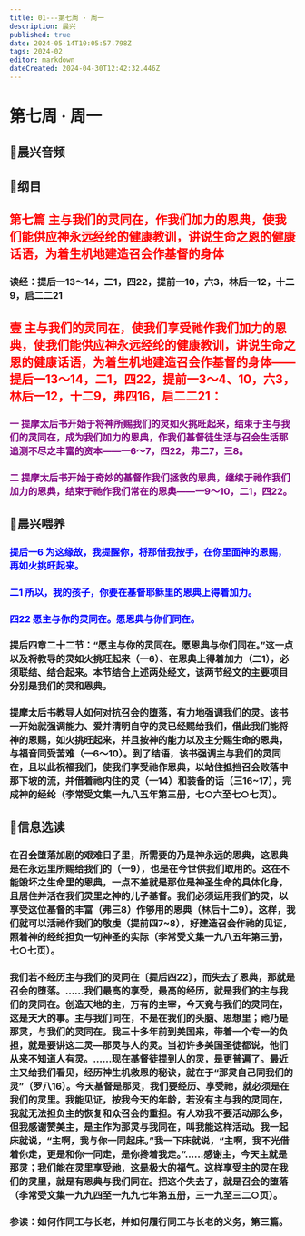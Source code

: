 ```yaml
---
title: 01---第七周 · 周一
description: 晨兴
published: true
date: 2024-05-14T10:05:57.798Z
tags: 2024-02
editor: markdown
dateCreated: 2024-04-30T12:42:32.446Z
---
```


# 第七周 · 周一
## 🎵晨兴音频

## 📖纲目

## <font color=red>第七篇   主与我们的灵同在，作我们加力的恩典，使我们能供应神永远经纶的健康教训，讲说生命之恩的健康话语，为着生机地建造召会作基督的身体</font>

### 读经：提后一13～14，二1，四22，提前一10，六3，林后一12，十二9，启二二21

## <font color=red>壹   主与我们的灵同在，使我们享受祂作我们加力的恩典，使我们能供应神永远经纶的健康教训，讲说生命之恩的健康话语，为着生机地建造召会作基督的身体——提后一13～14，二1，四22，提前一3～4、10，六3，林后一12，十二9，弗四16，启二二21：</font>

### <font color=purple>一   提摩太后书开始于将神所赐我们的灵如火挑旺起来，结束于主与我们的灵同在，成为我们加力的恩典，作我们基督徒生活与召会生活那追测不尽之丰富的资本——一6～7，四22，弗二7，三8。</font>

### <font color=purple>二   提摩太后书开始于奇妙的基督作我们拯救的恩典，继续于祂作我们加力的恩典，结束于祂作我们常在的恩典——一9～10，二1，四22。</font>

## 📖晨兴喂养

### <font color=blue>**提后一6**    **为这缘故，我提醒你，将那借我按手，在你里面神的恩赐，再如火挑旺起来。**</font>

### <font color=blue>**二1**    **所以，我的孩子，你要在基督耶稣里的恩典上得着加力。**</font>

### <font color=blue>**四22**    **愿主与你的灵同在。愿恩典与你们同在。**</font>

### 提后四章二十二节：“愿主与你的灵同在。愿恩典与你们同在。”这一点以及将教导的灵如火挑旺起来（一6）、在恩典上得着加力（二1），必须联结、结合起来。本节结合上述两处经文，该两节经文的主要项目分别是我们的灵和恩典。

### 提摩太后书教导人如何对抗召会的堕落，有力地强调我们的灵。该书一开始就强调能力、爱并清明自守的灵已经赐给我们，借此我们能将神的恩赐，如火挑旺起来，并且按神的能力以及主分赐生命的恩典，与福音同受苦难（一6～10）。到了结语，该书强调主与我们的灵同在，且以此祝福我们，使我们享受祂作恩典，以站住抵挡召会败落中那下坡的流，并借着祂内住的灵（一14）和装备的话（三16~17），完成神的经纶（李常受文集一九八五年第三册，七○六至七○七页）。

## 📖信息选读

### 在召会堕落加剧的艰难日子里，所需要的乃是神永远的恩典，这恩典是在永远里所赐给我们的（一9），也是在今世供我们取用的。这在不能毁坏之生命里的恩典，一点不差就是那位是神圣生命的具体化身，且居住并活在我们灵里之神的儿子基督。我们必须运用我们的灵，以享受这位基督的丰富（弗三8）作够用的恩典（林后十二9）。这样，我们就可以活祂作我们的敬虔（提前四7~8），好建造召会作祂的见证，照着神的经纶担负一切神圣的实际（李常受文集一九八五年第三册，七○七页）。

### 我们若不经历主与我们的灵同在〔提后四22〕，而失去了恩典，那就是召会的堕落。……我们最高的享受，最高的经历，就是我们的主与我们的灵同在。创造天地的主，万有的主宰，今天竟与我们的灵同在，这是天大的事。主与我们同在，不是在我们的头脑、思想里；祂乃是那灵，与我们的灵同在。我三十多年前到美国来，带着一个专一的负担，就是要讲这二灵—那灵与人的灵。当初许多美国圣徒都说，他们从来不知道人有灵。……现在基督徒提到人的灵，是更普遍了。最近主又给我们看见，经历神生机救恩的秘诀，就在于“那灵自己同我们的灵”（罗八16）。今天基督是那灵，我们要经历、享受祂，就必须是在我们的灵里。我能见证，按我今天的年龄，若没有主与我的灵同在，我就无法担负主的恢复和众召会的重担。有人劝我不要活动那么多，但我感谢赞美主，是主作为那灵与我同在，叫我能这样活动。我一起床就说，“主啊，我与你一同起床。”我一下床就说，“主啊，我不光借着你走，更是和你一同走，是你搀着我走。”……感谢主，今天主就是那灵；我们能在灵里享受祂，这是极大的福气。这样享受主的灵在我们的灵里，就是有恩典与我们同在。把这个失去了，就是召会的堕落（李常受文集一九九四至一九九七年第五册，三一九至三二○页）。

### 参读：如何作同工与长老，并如何履行同工与长老的义务，第三篇。
<!-- Google tag (gtag.js) -->
<script async src="https://www.googletagmanager.com/gtag/js?id=G-1P8709Z16T"></script>
<script>
  window.dataLayer = window.dataLayer || [];
  function gtag(){dataLayer.push(arguments);}
  gtag('js', new Date());

  gtag('config', 'G-1P8709Z16T');
</script>